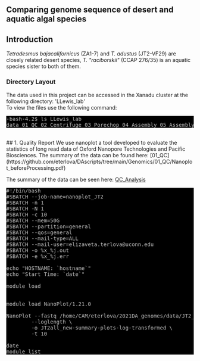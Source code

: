 ## Comparing genome sequence of desert  and aquatic  algal species

## Introduction
*Tetradesmus bajacalifornicus* (ZA1-7) and *T. adustus* (JT2-VF29) are closely related desert species, *T. "raciborskii"* (CCAP 276/35) is an aquatic species sister to both of them.
<br>
### Directory Layout
The data used in this project can be accessed in the Xanadu cluster at the following directory: 'LLewis_lab'
<br>
To view the files use the following command:
<br>
<pre style="color: silver; background: black;">-bash-4.2$ ls LLewis_lab
data 01_QC 02_Centrifuge 03_Porechop 04_Assembly 05_AssemblyEvaluation 06_Error_correction 07_AssemblyEvaluation 08_Purge 09_Repeats 10_RepeatMasking 11_Evaluation_masked 12_RNAmapping 13_Minimap</pre> 

<br>
## 1. Quality Report
We use nanoplot a tool developed to evaluate the statistics of long read data of Oxford Nanopore Technologies and Pacific Biosciences. The summary of the data can be found here: [01_QC](https://github.com/eterlova/DAscripts/tree/main/Genomics/01_QC/Nanoplot_beforeProcessing.pdf)

The summary of the data can be seen here: [QC_Analysis](https://gitlab.com/cynthiawebster/rna-seq-comparison-of-young-and-adult-leaves-in-juniper-and-pine/blob/master/Quality_Control/QC_Analysis.pdf)

<pre style="color: silver; background: black;">
#!/bin/bash
#SBATCH --job-name=nanoplot_JT2
#SBATCH -n 1
#SBATCH -N 1
#SBATCH -c 10
#SBATCH --mem=50G
#SBATCH --partition=general
#SBATCH --qos=general
#SBATCH --mail-type=ALL
#SBATCH --mail-user=elizaveta.terlova@uconn.edu
#SBATCH -o %x_%j.out
#SBATCH -e %x_%j.err

echo "HOSTNAME: `hostname`"
echo "Start Time: `date`"

module load


module load NanoPlot/1.21.0

NanoPlot --fastq /home/CAM/eterlova/2021DA_genomes/data/JT2_all.fastq \
        --loglength \
        -o JT2all_new-summary-plots-log-transformed \
        -t 10

date
module list</pre>
